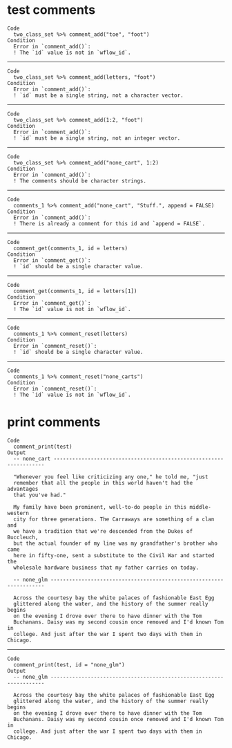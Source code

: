 # test comments

    Code
      two_class_set %>% comment_add("toe", "foot")
    Condition
      Error in `comment_add()`:
      ! The `id` value is not in `wflow_id`.

---

    Code
      two_class_set %>% comment_add(letters, "foot")
    Condition
      Error in `comment_add()`:
      ! `id` must be a single string, not a character vector.

---

    Code
      two_class_set %>% comment_add(1:2, "foot")
    Condition
      Error in `comment_add()`:
      ! `id` must be a single string, not an integer vector.

---

    Code
      two_class_set %>% comment_add("none_cart", 1:2)
    Condition
      Error in `comment_add()`:
      ! The comments should be character strings.

---

    Code
      comments_1 %>% comment_add("none_cart", "Stuff.", append = FALSE)
    Condition
      Error in `comment_add()`:
      ! There is already a comment for this id and `append = FALSE`.

---

    Code
      comment_get(comments_1, id = letters)
    Condition
      Error in `comment_get()`:
      ! `id` should be a single character value.

---

    Code
      comment_get(comments_1, id = letters[1])
    Condition
      Error in `comment_get()`:
      ! The `id` value is not in `wflow_id`.

---

    Code
      comments_1 %>% comment_reset(letters)
    Condition
      Error in `comment_reset()`:
      ! `id` should be a single character value.

---

    Code
      comments_1 %>% comment_reset("none_carts")
    Condition
      Error in `comment_reset()`:
      ! The `id` value is not in `wflow_id`.

# print comments

    Code
      comment_print(test)
    Output
      -- none_cart ------------------------------------------------------------------- 
      
      "Whenever you feel like criticizing any one," he told me, "just
      remember that all the people in this world haven't had the advantages
      that you've had."
      
      My family have been prominent, well-to-do people in this middle-western
      city for three generations. The Carraways are something of a clan and
      we have a tradition that we're descended from the Dukes of Buccleuch,
      but the actual founder of my line was my grandfather's brother who came
      here in fifty-one, sent a substitute to the Civil War and started the
      wholesale hardware business that my father carries on today. 
      
      -- none_glm -------------------------------------------------------------------- 
      
      Across the courtesy bay the white palaces of fashionable East Egg
      glittered along the water, and the history of the summer really begins
      on the evening I drove over there to have dinner with the Tom
      Buchanans. Daisy was my second cousin once removed and I'd known Tom in
      college. And just after the war I spent two days with them in Chicago. 
      

---

    Code
      comment_print(test, id = "none_glm")
    Output
      -- none_glm -------------------------------------------------------------------- 
      
      Across the courtesy bay the white palaces of fashionable East Egg
      glittered along the water, and the history of the summer really begins
      on the evening I drove over there to have dinner with the Tom
      Buchanans. Daisy was my second cousin once removed and I'd known Tom in
      college. And just after the war I spent two days with them in Chicago. 
      

